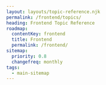 ```yaml
---
layout: layouts/topic-reference.njk
permalink: /frontend/topics/
heading: Frontend Topic Reference
roadmap:
  contentKey: frontend
  title: Frontend
  permalink: /frontend/
sitemap:
  priority: 0.8
  changefreq: monthly
tags:
  - main-sitemap
---
```

